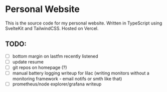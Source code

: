 # Personal Website

This is the source code for my personal website. Written in TypeScript using SvelteKit and TailwindCSS. Hosted on Vercel.


## TODO:

- [ ] bottom margin on lastfm recently listened
- [ ] update resume
- [ ] git repos on homepage (?)
- [ ] manual battery logging writeup for lilac (writing monitors without a monitoring framework - email notifs or smth like that)
- [ ] prometheus/node explorer/grafana writeup

